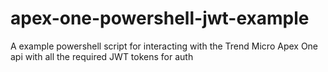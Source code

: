 # apex-one-powershell-jwt-example
A example powershell script for interacting with the Trend Micro Apex One api with all the required JWT tokens for auth
